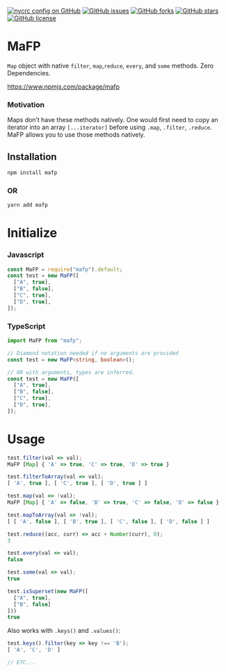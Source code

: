 [![nycrc config on GitHub](https://img.shields.io/nycrc/nicholasjpaterno/mafp?style=for-the-badge)](https://github.com/nicholasjpaterno/mafp/tree/master/coverage)
[![GitHub issues](https://img.shields.io/github/issues/nicholasjpaterno/mafp?style=for-the-badge)](https://github.com/nicholasjpaterno/mafp/issues)
[![GitHub forks](https://img.shields.io/github/forks/nicholasjpaterno/mafp?style=for-the-badge)](https://github.com/nicholasjpaterno/mafp/network)
[![GitHub stars](https://img.shields.io/github/stars/nicholasjpaterno/mafp?style=for-the-badge)](https://github.com/nicholasjpaterno/mafp/stargazers)
[![GitHub license](https://img.shields.io/github/license/nicholasjpaterno/mafp?style=for-the-badge)](https://github.com/nicholasjpaterno/mafp/blob/master/LICENSE)

# MaFP
`Map` object with native `filter`, `map`,`reduce`, `every`, and `some` methods. Zero Dependencies.

https://www.npmjs.com/package/mafp

### Motivation
Maps don’t have these methods natively.  One would first need to copy an iterator into an array `[...iterator]` before using `.map`, `.filter`, `.reduce`.  MaFP allows you to use those methods natively.

## Installation
```bash
npm install mafp
```
### OR
```bash
yarn add mafp
```

# Initialize
### Javascript
```javascript
const MaFP = require("mafp").default;
const test = new MaFP([
  ["A", true],
  ["B", false],
  ["C", true],
  ["D", true],
]);
```
### TypeScript
```typescript
import MaFP from "mafp";

// Diamond notation needed if no arguments are provided
const test = new MaFP<string, boolean>();

// OR with arguments, types are inferred.
const test = new MaFP([
  ["A", true],
  ["B", false],
  ["C", true],
  ["D", true],
]);
```

# Usage
```javascript
test.filter(val => val);
MaFP [Map] { 'A' => true, 'C' => true, 'D' => true }

test.filterToArray(val => val);
[ 'A', true ], [ 'C', true ], [ 'D', true ] ]

test.map(val => !val);
MaFP [Map] { 'A' => false, 'B' => true, 'C' => false, 'D' => false }

test.mapToArray(val => !val);
[ [ 'A', false ], [ 'B', true ], [ 'C', false ], [ 'D', false ] ]

test.reduce((acc, curr) => acc + Number(curr), 0);
3

test.every(val => val);
false

test.some(val => val);
true

test.isSuperset(new MaFP([
  ["A", true],
  ["B", false]
]))
true
```

Also works with `.keys()` and `.values()`:
```javascript
test.keys().filter(key => key !== 'B');
[ 'A', 'C', 'D' ]

// ETC...
```
